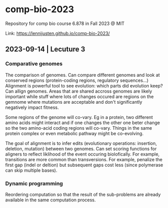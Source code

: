 # comp-bio-2023
Repository for comp bio course 6.878 in Fall 2023 @ MIT

Link: https://lennijusten.github.io/comp-bio-2023/  

## 2023-09-14 | Lecuture 3

### Comparative genomes
The comparison of genomes. Can compare different genomes and look at conserved regions (protein-coding regions, regulatory sequences...)  
Alignment is powerful tool to see evolution: which parts did evolution keep? Can allign genomes. Areas that are shared accross genomes are likely important while stuff where lots of changes occured are regions on the gemnome where mutations are acceptable and don't significantly negatively impact fitness.  

Some regions of the genome will co-vary. Eg in a protein, two different amino acids might interact and if one changes the other one beter change so the two amino-acid coding regions will co-vary. Things in the same protein complex or even metabolic pathway might be co-evolving. 

The goal of alignment is to infer edits (evolutionary operations: insertion, deletion, mutation) between two genomes. Can set scoring functions for aligners to reflect liklihood of the event occuring biolofically. For example, transitions are more common than transversions. For example, penalize the first gap (indel or deltion) but subsequent gaps cost less (since polymerase can skip multiple bases).  

### Dynamic programming
Reordering computation so that the result of the sub-problems are already available in the same computation process. 
